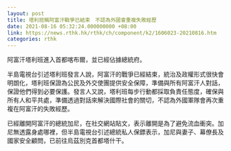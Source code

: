 ```yaml
---
layout: post
title: 塔利班稱阿富汗戰爭已結束　不認為外國會重複失敗經歷
date: 2021-08-16 05:32:24.000000000 +08:00
link: https://news.rthk.hk/rthk/ch/component/k2/1606023-20210816.htm
categories: rthk
---
```


阿富汗塔利班進入首都喀布爾，並已經佔據總統府。

半島電視台引述塔利班發言人說，阿富汗的戰爭已經結束，統治及政權形式很快會明朗化，塔利班保證為公民及外交使團提供安全保障，準備與所有阿富汗人對話，保證他們得到必要保護。發言人又說，塔利班每步行動都採取負責任態度，確保與所有人和平共處，準備透過對話來解決國際社會的關切，不認為外國軍隊會再次重複在阿富汗的失敗經歷。

已經離開阿富汗的總統加尼，在社交網站貼文，表示離開是為了避免流血衝突。加尼無透露身處哪裡，但半島電視台引述總統私人保鏢表示，加尼與妻子、幕僚長及國家安全顧問，已前往烏茲別克首都塔什干。
